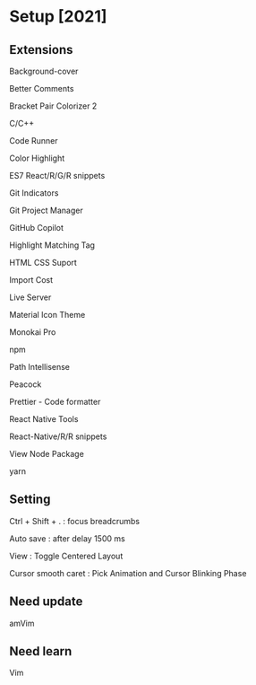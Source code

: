 
# Setup [2021]

## Extensions
Background-cover

Better Comments

Bracket Pair Colorizer 2

C/C++

Code Runner

Color Highlight 

ES7 React/R/G/R snippets

Git Indicators

Git Project Manager

GitHub Copilot

Highlight Matching Tag

HTML CSS Suport

Import Cost

Live Server 

Material Icon Theme

Monokai Pro

npm

Path Intellisense

Peacock

Prettier - Code formatter

React Native Tools

React-Native/R/R snippets

View Node Package

yarn

## Setting 
Ctrl + Shift + .        : focus breadcrumbs

Auto save               : after delay 1500 ms

View                    : Toggle Centered Layout <Focus>

Cursor smooth caret     : Pick Animation and Cursor Blinking Phase

## Need update

amVim

## Need learn 

Vim


